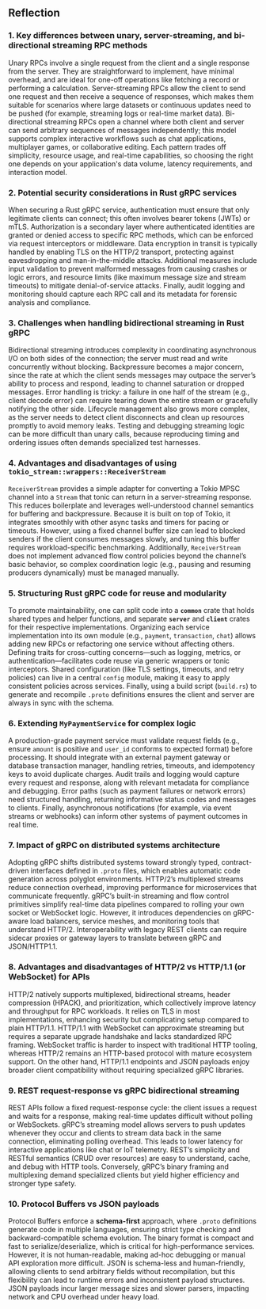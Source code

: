 ## Reflection

### 1. Key differences between unary, server-streaming, and bi-directional streaming RPC methods  
Unary RPCs involve a single request from the client and a single response from the server. They are straightforward to implement, have minimal overhead, and are ideal for one-off operations like fetching a record or performing a calculation. Server-streaming RPCs allow the client to send one request and then receive a sequence of responses, which makes them suitable for scenarios where large datasets or continuous updates need to be pushed (for example, streaming logs or real-time market data). Bi-directional streaming RPCs open a channel where both client and server can send arbitrary sequences of messages independently; this model supports complex interactive workflows such as chat applications, multiplayer games, or collaborative editing. Each pattern trades off simplicity, resource usage, and real-time capabilities, so choosing the right one depends on your application's data volume, latency requirements, and interaction model.

### 2. Potential security considerations in Rust gRPC services  
When securing a Rust gRPC service, authentication must ensure that only legitimate clients can connect; this often involves bearer tokens (JWTs) or mTLS. Authorization is a secondary layer where authenticated identities are granted or denied access to specific RPC methods, which can be enforced via request interceptors or middleware. Data encryption in transit is typically handled by enabling TLS on the HTTP/2 transport, protecting against eavesdropping and man-in-the-middle attacks. Additional measures include input validation to prevent malformed messages from causing crashes or logic errors, and resource limits (like maximum message size and stream timeouts) to mitigate denial-of-service attacks. Finally, audit logging and monitoring should capture each RPC call and its metadata for forensic analysis and compliance.

### 3. Challenges when handling bidirectional streaming in Rust gRPC  
Bidirectional streaming introduces complexity in coordinating asynchronous I/O on both sides of the connection; the server must read and write concurrently without blocking. Backpressure becomes a major concern, since the rate at which the client sends messages may outpace the server’s ability to process and respond, leading to channel saturation or dropped messages. Error handling is tricky: a failure in one half of the stream (e.g., client decode error) can require tearing down the entire stream or gracefully notifying the other side. Lifecycle management also grows more complex, as the server needs to detect client disconnects and clean up resources promptly to avoid memory leaks. Testing and debugging streaming logic can be more difficult than unary calls, because reproducing timing and ordering issues often demands specialized test harnesses.

### 4. Advantages and disadvantages of using `tokio_stream::wrappers::ReceiverStream`  
`ReceiverStream` provides a simple adapter for converting a Tokio MPSC channel into a `Stream` that tonic can return in a server-streaming response. This reduces boilerplate and leverages well-understood channel semantics for buffering and backpressure. Because it is built on top of Tokio, it integrates smoothly with other async tasks and timers for pacing or timeouts. However, using a fixed channel buffer size can lead to blocked senders if the client consumes messages slowly, and tuning this buffer requires workload-specific benchmarking. Additionally, `ReceiverStream` does not implement advanced flow control policies beyond the channel’s basic behavior, so complex coordination logic (e.g., pausing and resuming producers dynamically) must be managed manually.

### 5. Structuring Rust gRPC code for reuse and modularity  
To promote maintainability, one can split code into a **`common`** crate that holds shared types and helper functions, and separate **`server`** and **`client`** crates for their respective implementations. Organizing each service implementation into its own module (e.g., `payment`, `transaction`, `chat`) allows adding new RPCs or refactoring one service without affecting others. Defining traits for cross-cutting concerns—such as logging, metrics, or authentication—facilitates code reuse via generic wrappers or tonic interceptors. Shared configuration (like TLS settings, timeouts, and retry policies) can live in a central `config` module, making it easy to apply consistent policies across services. Finally, using a build script (`build.rs`) to generate and recompile `.proto` definitions ensures the client and server are always in sync with the schema.

### 6. Extending `MyPaymentService` for complex logic  
A production-grade payment service must validate request fields (e.g., ensure `amount` is positive and `user_id` conforms to expected format) before processing. It should integrate with an external payment gateway or database transaction manager, handling retries, timeouts, and idempotency keys to avoid duplicate charges. Audit trails and logging would capture every request and response, along with relevant metadata for compliance and debugging. Error paths (such as payment failures or network errors) need structured handling, returning informative status codes and messages to clients. Finally, asynchronous notifications (for example, via event streams or webhooks) can inform other systems of payment outcomes in real time.

### 7. Impact of gRPC on distributed systems architecture  
Adopting gRPC shifts distributed systems toward strongly typed, contract-driven interfaces defined in `.proto` files, which enables automatic code generation across polyglot environments. HTTP/2’s multiplexed streams reduce connection overhead, improving performance for microservices that communicate frequently. gRPC’s built-in streaming and flow control primitives simplify real-time data pipelines compared to rolling your own socket or WebSocket logic. However, it introduces dependencies on gRPC-aware load balancers, service meshes, and monitoring tools that understand HTTP/2. Interoperability with legacy REST clients can require sidecar proxies or gateway layers to translate between gRPC and JSON/HTTP1.1.

### 8. Advantages and disadvantages of HTTP/2 vs HTTP/1.1 (or WebSocket) for APIs  
HTTP/2 natively supports multiplexed, bidirectional streams, header compression (HPACK), and prioritization, which collectively improve latency and throughput for RPC workloads. It relies on TLS in most implementations, enhancing security but complicating setup compared to plain HTTP/1.1. HTTP/1.1 with WebSocket can approximate streaming but requires a separate upgrade handshake and lacks standardized RPC framing. WebSocket traffic is harder to inspect with traditional HTTP tooling, whereas HTTP/2 remains an HTTP-based protocol with mature ecosystem support. On the other hand, HTTP/1.1 endpoints and JSON payloads enjoy broader client compatibility without requiring specialized gRPC libraries.

### 9. REST request-response vs gRPC bidirectional streaming  
REST APIs follow a fixed request-response cycle: the client issues a request and waits for a response, making real-time updates difficult without polling or WebSockets. gRPC’s streaming model allows servers to push updates whenever they occur and clients to stream data back in the same connection, eliminating polling overhead. This leads to lower latency for interactive applications like chat or IoT telemetry. REST’s simplicity and RESTful semantics (CRUD over resources) are easy to understand, cache, and debug with HTTP tools. Conversely, gRPC’s binary framing and multiplexing demand specialized clients but yield higher efficiency and stronger type safety.

### 10. Protocol Buffers vs JSON payloads  
Protocol Buffers enforce a **schema-first** approach, where `.proto` definitions generate code in multiple languages, ensuring strict type checking and backward-compatible schema evolution. The binary format is compact and fast to serialize/deserialize, which is critical for high-performance services. However, it is not human-readable, making ad-hoc debugging or manual API exploration more difficult. JSON is schema-less and human-friendly, allowing clients to send arbitrary fields without recompilation, but this flexibility can lead to runtime errors and inconsistent payload structures. JSON payloads incur larger message sizes and slower parsers, impacting network and CPU overhead under heavy load.
